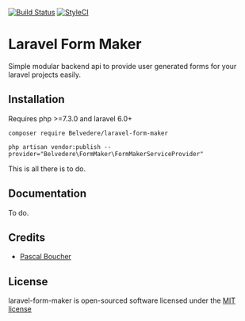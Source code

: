[![Build Status](https://travis-ci.org/CoopBelvedere/laravel-form-maker.svg?branch=master)](https://travis-ci.org/CoopBelvedere/laravel-form-maker)
[![StyleCI](https://github.styleci.io/repos/156127313/shield?branch=master)](https://github.styleci.io/repos/156127313)

# Laravel Form Maker

Simple modular backend api to provide user generated forms for your laravel projects easily.

## Installation

Requires php >=7.3.0 and laravel 6.0+

```
composer require Belvedere/laravel-form-maker

php artisan vendor:publish --provider="Belvedere\FormMaker\FormMakerServiceProvider"
```

This is all there is to do.

## Documentation

To do.

## Credits

- [Pascal Boucher](https://github.com/pascalboucher)

## License

laravel-form-maker is open-sourced software licensed under the [MIT license](https://github.com/pascalboucher/laravel-form-maker/blob/master/LICENSE.md)
